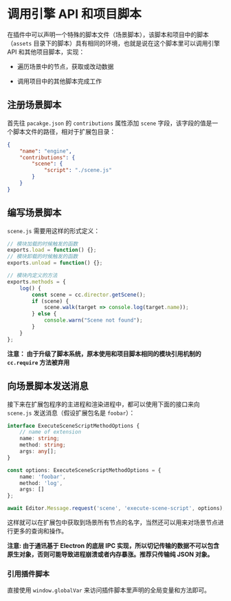# 调用引擎 API 和项目脚本

在插件中可以声明一个特殊的脚本文件（场景脚本），该脚本和项目中的脚本 （`assets` 目录下的脚本）具有相同的环境，也就是说在这个脚本里可以调用引擎 API 和其他项目脚本，实现：

- 遍历场景中的节点，获取或改动数据

- 调用项目中的其他脚本完成工作

## 注册场景脚本

首先往 `pacakge.json` 的 `contributions` 属性添加 `scene` 字段，该字段的值是一个脚本文件的路径，相对于扩展包目录：

```json
{
    "name": "engine",
    "contributions": {
        "scene": {
            "script": "./scene.js"
        }
    }
}
```

## 编写场景脚本

`scene.js` 需要用这样的形式定义：

```javascript
// 模块加载的时候触发的函数
exports.load = function() {};
// 模块卸载的时候触发的函数
exports.unload = function() {};

// 模块内定义的方法
exports.methods = {
    log() {
        const scene = cc.director.getScene();
        if (scene) {
            scene.walk(target => console.log(target.name));
        } else {
            console.warn("Scene not found");
        }
    }
};
```

**注意： 由于升级了脚本系统，原本使用和项目脚本相同的模块引用机制的 `cc.require` 方法被弃用**

## 向场景脚本发送消息

接下来在扩展包程序的主进程和渲染进程中，都可以使用下面的接口来向 `scene.js` 发送消息（假设扩展包名是 `foobar`）：

```typescript
interface ExecuteSceneScriptMethodOptions {
    // name of extension
    name: string;
    method: string;
    args: any[];
}

const options: ExecuteSceneScriptMethodOptions = {
    name: 'foobar',
    method: 'log',
    args: []
};

await Editor.Message.request('scene', 'execute-scene-script', options); // true
```

这样就可以在扩展包中获取到场景所有节点的名字，当然还可以用来对场景节点进行更多的查询和操作。

**注意: 由于通讯基于 Electron 的底层 IPC 实现，所以切记传输的数据不可以包含原生对象，否则可能导致进程崩溃或者内存暴涨。推荐只传输纯 JSON 对象。**

### 引用插件脚本

直接使用 `window.globalVar` 来访问插件脚本里声明的全局变量和方法即可。
